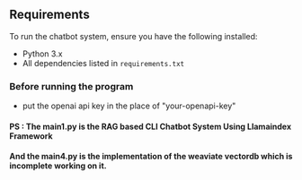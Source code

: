 
## Requirements

To run the chatbot system, ensure you have the following installed:

- Python 3.x
- All dependencies listed in `requirements.txt`

### Before running the program
- put the openai api key in the place of "your-openapi-key"

#### PS : The main1.py is the RAG based CLI Chatbot System Using Llamaindex Framework
#### And the main4.py is the implementation of the weaviate vectordb which is incomplete working on it. 
